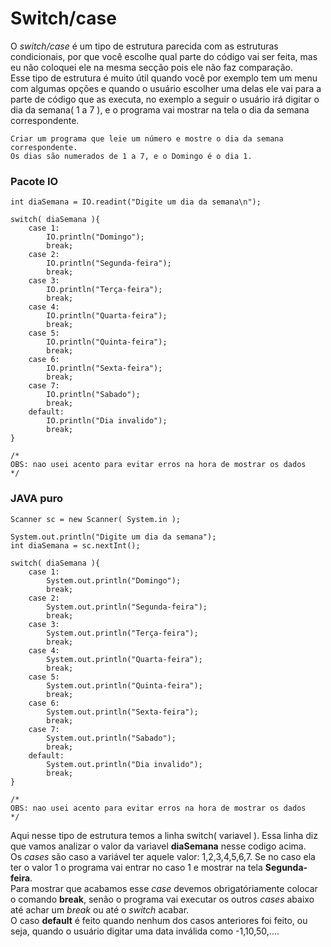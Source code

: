 # Switch/case

O *switch/case* é um tipo de estrutura parecida com as estruturas condicionais, por que você escolhe qual parte do código vai ser feita, mas eu não coloquei ele na mesma secção pois ele não faz comparação.<br />
Esse tipo de estrutura é muito útil quando você por exemplo tem um menu com algumas opções e quando o usuário escolher uma delas ele vai para a parte de código que as executa, no exemplo a seguir o usuário irá digitar o dia da semana( 1 a 7 ), e o programa vai mostrar na tela o dia da semana correspondente.<br />

```
Criar um programa que leie um número e mostre o dia da semana correspondente.
Os dias são numerados de 1 a 7, e o Domingo é o dia 1.
```

### Pacote IO
```
int diaSemana = IO.readint("Digite um dia da semana\n");

switch( diaSemana ){
    case 1:
        IO.println("Domingo");
        break;
    case 2:
        IO.println("Segunda-feira");
        break;
    case 3:
        IO.println("Terça-feira");
        break;
    case 4:
        IO.println("Quarta-feira");
        break;
    case 5:
        IO.println("Quinta-feira");
        break;
    case 6:
        IO.println("Sexta-feira");
        break;
    case 7:
        IO.println("Sabado");
        break;
    default:
        IO.println("Dia invalido");
        break;
}

/*
OBS: nao usei acento para evitar erros na hora de mostrar os dados
*/
```

### JAVA puro
```
Scanner sc = new Scanner( System.in );

System.out.println("Digite um dia da semana");
int diaSemana = sc.nextInt();

switch( diaSemana ){
    case 1:
        System.out.println("Domingo");
        break;
    case 2:
        System.out.println("Segunda-feira");
        break;
    case 3:
        System.out.println("Terça-feira");
        break;
    case 4:
        System.out.println("Quarta-feira");
        break;
    case 5:
        System.out.println("Quinta-feira");
        break;
    case 6:
        System.out.println("Sexta-feira");
        break;
    case 7:
        System.out.println("Sabado");
        break;
    default:
        System.out.println("Dia invalido");
        break;
}

/*
OBS: nao usei acento para evitar erros na hora de mostrar os dados
*/
```

Aqui nesse tipo de estrutura temos a linha switch( variavel ). Essa linha diz que vamos analizar o valor da variavel **diaSemana** nesse codigo acima.<br/>
Os *cases* são caso a variável ter aquele valor: 1,2,3,4,5,6,7. Se no caso ela ter o valor 1 o programa vai entrar no caso 1 e mostrar na tela **Segunda-feira**.<br/>
Para mostrar que acabamos esse *case* devemos obrigatóriamente colocar o comando **break**, senão o programa vai executar os outros *cases* abaixo até achar um *break* ou até o *switch* acabar.<br/>
O caso **default** é feito quando nenhum dos casos anteriores foi feito, ou seja, quando o usuário digitar uma data inválida como -1,10,50,....
